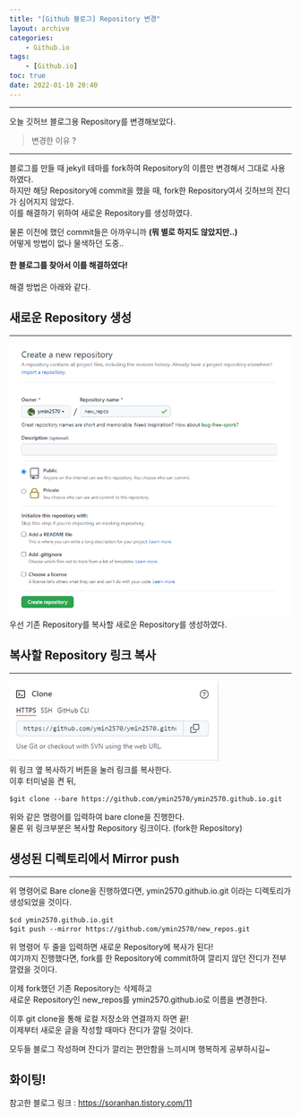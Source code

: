 ```yaml
---
title: "[Github 블로그] Repository 변경"
layout: archive
categories: 
    - Github.io
tags: 
    - [Github.io]
toc: true
date: 2022-01-10 20:40
---
```

------------------

오늘 깃허브 블로그용 Repository를 변경해보았다.  


> 변경한 이유 ?
-------------------------

블로그를 만들 때 jekyll 테마를 fork하여 Repository의 이름만 변경해서 그대로 사용하였다.  
하지만 해당 Repository에 commit을 했을 때, fork한 Repository여서 깃허브의 잔디가 심어지지 않았다.  
이를 해결하기 위하여 새로운 Repository를 생성하였다.

물론 이전에 했던 commit들은 아까우니까 __(뭐 별로 하지도 않았지만..)__  
어떻게 방법이 없나 물색하던 도중..  
#### **한 블로그를 찾아서 이를 해결하였다!**  
해결 방법은 아래와 같다.

## 새로운 Repository 생성
----------------------------

![image](/assets/images/blog/new_repo.png)  
우선 기존 Repository를 복사할 새로운 Repository를 생성하였다.

## 복사할 Repository 링크 복사
----------------------------

![image](/assets/images/blog/blog_link.png)  
위 링크 옆 복사하기 버튼을 눌러 링크를 복사한다.  
이후 터미널을 켠 뒤,   
```
$git clone --bare https://github.com/ymin2570/ymin2570.github.io.git
```
위와 같은 명령어를 입력하여 bare clone을 진행한다.  
물론 위 링크부분은 복사할 Repository 링크이다. (fork한 Repository)

## 생성된 디렉토리에서 Mirror push
-------------------------------
위 명령어로 Bare clone을 진행하였다면, ymin2570.github.io.git 이라는 디렉토리가 생성되었을 것이다.  
```
$cd ymin2570.github.io.git
$git push --mirror https://github.com/ymin2570/new_repos.git
```
위 명령어 두 줄을 입력하면 새로운 Repository에 복사가 된다!  
여기까지 진행했다면, fork를 한 Repository에 commit하여 깔리지 않던 잔디가 전부 깔렸을 것이다.

이제 fork했던 기존 Repository는 삭제하고  
새로운 Repository인 new_repos를 ymin2570.github.io로 이름을 변경한다.

이후 git clone을 통해 로컬 저장소와 연결까지 하면 끝!  
이제부터 새로운 글을 작성할 때마다 잔디가 깔릴 것이다.

모두들 블로그 작성하며 잔디가 깔리는 편안함을 느끼시며 행복하게 공부하시길~  
## 화이팅!

참고한 블로그 링크 : <https://soranhan.tistory.com/11>

